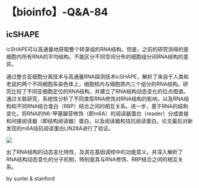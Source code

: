 # 【bioinfo】-Q&A-84

## icSHAPE

icSHAPE可以高通量地获取整个转录组的RNA结构。但是，之前的研究测得的是细胞内所有RNA的平均结构，不能区分不同空间分布的细胞组分间RNA结构的差异。

通过整合亚细胞分离技术与高通量RNA探测技术icSHAPE，解析了来自于人类和老鼠的两个不同细胞系染色体上，细胞核内与细胞质内三个组分的RNA结构。研究比较了不同亚细胞定位的RNA结构，并建立了RNA结构动态变化的位点图谱。通过关联研究，系统性分析了不同类型RNA修饰对RNA结构的影响，以及RNA结构和不同RNA结合蛋白（RBP）结合之间的相互关系。进一步，基于RNA的结构变化，将RNA的N6-甲基腺苷修饰（即m6A）的阅读器蛋白（reader）分成直接和间接阅读器（即结构阅读器）蛋白，以及阅读器和拮抗阅读蛋白。论文最后对新发现的m6A拮抗阅读蛋白LIN28A进行了验证。

![](1.jpg)

出了RNA结构的动态变化特性，及其在基因调控中的功能意义。并深入解析了RNA结构动态变化的分子机制，特别是其与RNA修饰、RBP结合之间的相互关系。

by sunlei & stanford

